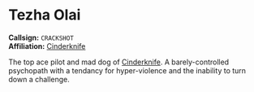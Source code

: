 # Tezha Olai

**Callsign:** `CRACKSHOT`  
**Affiliation:** [Cinderknife](/Factions/PMC/Cinderknife.md)  

The top ace pilot and mad dog of [Cinderknife](/Factions/PMC/Cinderknife.md). A barely-controlled psychopath with a tendancy for hyper-violence and the inability to turn down a challenge.
